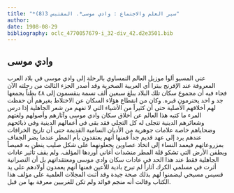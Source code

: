 ```yaml
---
title: "*سير العلم والاجتماع : وادي موسى*. المقتبس 3(8)"
author: 
date: 1908-08-29
bibliography: oclc_4770057679-i_32-div_42.d2e3501.bib
---
```




##  وادي موسى 


 عني  المسيو  ألوا  موزيل  العالم النمساوي بالرحلة إلى  وادي موسى  في بلاد العرب المعروفة عند الإفرنج  ببترا  أي العربية الصخرية وقد أصدر الجزء الثالث من رحلته الآن فجاء فيه أن مجموع سكان تلك البلاد يبلغ  سبعين  ألف  نسمة ينقسمون إلى  ٤٨  بطناً يجمعها جد و  احد  يحترمون قبره. وكان من انقطاع هؤلاء السكان عن الاختلاط بغيرهم أن حفظت لهم أخلاقهم الأصلية حتى أن كثيراً من الأشياء التي لا تفهم من شعر الجاهلية إذا درس المرء ما كتبه هذا العالم عن أخلاق سكان وادي موسى وآثارهم وأصولهم ولغتهم وشعائرهم الدينية تتجلى له كل التجلي فقد بقي في أعمالهم الدينية وفي ذبائحهم وضحاياهم خاصة علامات جوهرية من الأديان السامية القديمة حتى أن تاريخ الخرافات عندهم يرد إلى عهد قديم جداً فمنها أنهم يعتقدون بأم المطر عندما يضر الجفاف بمزروعاتهم فيعمد النساء إلى اتخاذ   عصاوين يجعلونهما على شكل صليب ينطن به قميصاً ويطفن الأرض التي تشكو قلة المطر منشدات أغاني أوردها المؤلف. ولم يقف تأثير عادات الجاهلية فقط عند هذا الحد في عادات سكان وادي موسى ومعتقداتهم بل أن النصرانية أثرت في مسلمي الكرك آثاراً لم تبرح بادية للأعين فمنها أنهم يعمدون أولادهم على يد قسيس مسيحي ليضمنوا لهم بذلك صحة جيدة وقد أثنت المجلات العلمية على مؤلف هذا الكتاب وقالت أنه منجم فوائد   ولم تكن للغربيين معرفة بها من قبل. 
